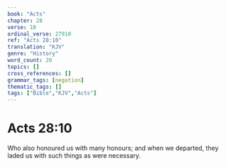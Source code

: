```yaml
---
book: "Acts"
chapter: 28
verse: 10
ordinal_verse: 27910
ref: "Acts 28:10"
translation: "KJV"
genre: "History"
word_count: 20
topics: []
cross_references: []
grammar_tags: [negation]
thematic_tags: []
tags: ["Bible","KJV","Acts"]
---
```


# Acts 28:10

Who also honoured us with many honours; and when we departed, they laded us with such things as were necessary.
